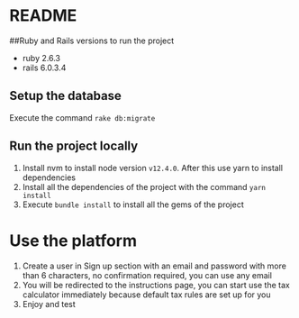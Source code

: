 # README

##Ruby and Rails versions to run the project

- ruby 2.6.3
- rails 6.0.3.4

## Setup the database

Execute the command `rake db:migrate`

## Run the project locally

1. Install nvm to install node version `v12.4.0`. After this use yarn to install dependencies
2. Install all the dependencies of the project with the command `yarn install`
3. Execute `bundle install` to install all the gems of the project

# Use the platform

1. Create a user in Sign up section with an email and password with more than 6 characters, no confirmation required, you can use any email
2. You will be redirected to the instructions page, you can start use the tax calculator immediately because default tax rules are set up for you
3. Enjoy and test
